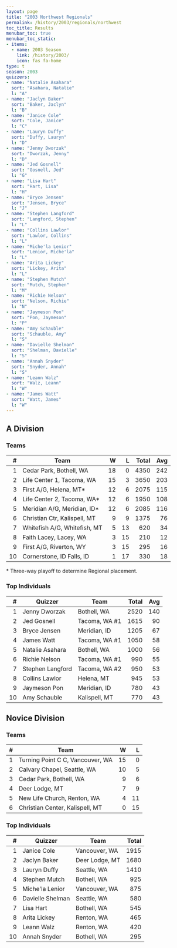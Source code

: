 ```yaml
---
layout: page
title: "2003 Northwest Regionals"
permalink: /history/2003/regionals/northwest
toc_title: Results
menubar_toc: true
menubar_toc_static:
- items:
  - name: 2003 Season
    link: /history/2003/
    icon: fas fa-home
type: t
season: 2003
quizzers:
- name: "Natalie Asahara"
  sort: "Asahara, Natalie"
  l: "A"
- name: "Jaclyn Baker"
  sort: "Baker, Jaclyn"
  l: "B"
- name: "Janice Cole"
  sort: "Cole, Janice"
  l: "C"
- name: "Lauryn Duffy"
  sort: "Duffy, Lauryn"
  l: "D"
- name: "Jenny Dworzak"
  sort: "Dworzak, Jenny"
  l: "D"
- name: "Jed Gosnell"
  sort: "Gosnell, Jed"
  l: "G"
- name: "Lisa Hart"
  sort: "Hart, Lisa"
  l: "H"
- name: "Bryce Jensen"
  sort: "Jensen, Bryce"
  l: "J"
- name: "Stephen Langford"
  sort: "Langford, Stephen"
  l: "L"
- name: "Collins Lawlor"
  sort: "Lawlor, Collins"
  l: "L"
- name: "Miche'la Lenior"
  sort: "Lenior, Miche'la"
  l: "L"
- name: "Arita Lickey"
  sort: "Lickey, Arita"
  l: "L"
- name: "Stephen Mutch"
  sort: "Mutch, Stephen"
  l: "M"
- name: "Richie Nelson"
  sort: "Nelson, Richie"
  l: "N"
- name: "Jaymeson Pon"
  sort: "Pon, Jaymeson"
  l: "P"
- name: "Amy Schauble"
  sort: "Schauble, Amy"
  l: "S"
- name: "Davielle Shelman"
  sort: "Shelman, Davielle"
  l: "S"
- name: "Annah Snyder"
  sort: "Snyder, Annah"
  l: "S"
- name: "Leann Walz"
  sort: "Walz, Leann"
  l: "W"
- name: "James Watt"
  sort: "Watt, James"
  l: "W"
---
```


## A Division

### Teams

|    # | Team                         |    W |    L | Total |  Avg |
| ---: | ---------------------------- | ---: | ---: | ----: | ---: |
|    1 | Cedar Park, Bothell, WA      |   18 |    0 |  4350 |  242 |
|    2 | Life Center 1, Tacoma, WA    |   15 |    3 |  3650 |  203 |
|    3 | First A/G, Helena, MT*       |   12 |    6 |  2075 |  115 |
|    4 | Life Center 2, Tacoma, WA*   |   12 |    6 |  1950 |  108 |
|    5 | Meridian A/G, Meridian, ID*  |   12 |    6 |  2085 |  116 |
|    6 | Christian Ctr, Kalispell, MT |    9 |    9 |  1375 |   76 |
|    7 | Whitefish A/G, Whitefish, MT |    5 |   13 |   620 |   34 |
|    8 | Faith Lacey, Lacey, WA       |    3 |   15 |   210 |   12 |
|    9 | First A/G, Riverton, WY      |    3 |   15 |   295 |   16 |
|   10 | Cornerstone, ID Falls, ID    |    1 |   17 |   330 |   18 |

\* Three-way playoff to determine Regional placement.

### Top Individuals

|    # | Quizzer          | Team          | Total |  Avg |
| ---: | ---------------- | ------------- | ----: | ---: |
|    1 | Jenny Dworzak    | Bothell, WA   |  2520 |  140 |
|    2 | Jed Gosnell      | Tacoma, WA #1 |  1615 |   90 |
|    3 | Bryce Jensen     | Meridian, ID  |  1205 |   67 |
|    4 | James Watt       | Tacoma, WA #1 |  1050 |   58 |
|    5 | Natalie Asahara  | Bothell, WA   |  1000 |   56 |
|    6 | Richie Nelson    | Tacoma, WA #1 |   990 |   55 |
|    7 | Stephen Langford | Tacoma, WA #2 |   950 |   53 |
|    8 | Collins Lawlor   | Helena, MT    |   945 |   53 |
|    9 | Jaymeson Pon     | Meridian, ID  |   780 |   43 |
|   10 | Amy Schauble     | Kalispell, MT |   770 |   43 |

## Novice Division

### Teams

|    # | Team                             |    W |    L |
| ---: | -------------------------------- | ---: | ---: |
|    1 | Turning Point C C, Vancouver, WA |   15 |    0 |
|    2 | Calvary Chapel, Seattle, WA      |   10 |    5 |
|    3 | Cedar Park, Bothell, WA          |    9 |    6 |
|    4 | Deer Lodge, MT                   |    7 |    9 |
|    5 | New Life Church, Renton, WA      |    4 |   11 |
|    6 | Christian Center, Kalispell, MT  |    0 |   15 |

### Top Individuals

|    # | Quizzer          | Team           | Total |
| ---: | ---------------- | -------------- | ----: |
|    1 | Janice Cole      | Vancouver, WA  |  1915 |
|    2 | Jaclyn Baker     | Deer Lodge, MT |  1680 |
|    3 | Lauryn Duffy     | Seattle, WA    |  1410 |
|    4 | Stephen Mutch    | Bothell, WA    |   925 |
|    5 | Miche'la Lenior  | Vancouver, WA  |   875 |
|    6 | Davielle Shelman | Seattle, WA    |   580 |
|    7 | Lisa Hart        | Bothell, WA    |   545 |
|    8 | Arita Lickey     | Renton, WA     |   465 |
|    9 | Leann Walz       | Renton, WA     |   420 |
|   10 | Annah Snyder     | Bothell, WA    |   295 |